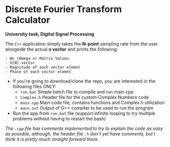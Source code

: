 

# Discrete Fourier Transform Calculator
**University task, Digital Signal Processing**  

The `C++` application simply takes the **N-point** sampling rate from the user alongside the actual **x vector** and prints the following:

	- Wn (Omega n) Matrix Values
	- X[N] vector
	- Magnitude of each vector elemnt
	- Phase of each vector elemnt
 - If you're going to download/clone the repo, you are interested in the following files ONLY:
	 - `run.bat` Simple batch file to compile and run main.cpp
	 - `Complex.h` Header file for the custom Complex Numbers code
	 - `main.cpp`	Main code file, contains functions and Complex.h utilization
	 - `main.out` Output of G++ compiler to be used to run the program
 - Run the app from `run.bat` file (support infinite looping to try multiple problems without having to restart the bash)

*The `.cpp` file has comments implemented to try to explain the code as easy as possible, although, the header file `.h` don't yet have comments, but I think it is pretty much straight forward there.*
